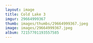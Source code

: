 ```yaml
---
layout: image
title: Cold Lake 3
imgur: 29664999367
thumb: images/thumbs/29664999367.jpeg
image: images/29664999367.jpeg
album: 72157701193557585
---
```


